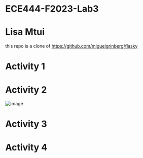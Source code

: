 # ECE444-F2023-Lab3
# Lisa Mtui
this repo is a clone of https://github.com/miguelgrinberg/flasky

# Activity 1





# Activity 2
![image](https://github.com/lmtui/ECE444-F2023-Lab1/assets/99363546/10495db4-db65-42c9-ab2d-fade592ecdb9)




# Activity 3




# Activity 4






